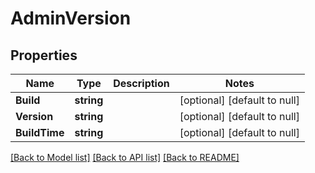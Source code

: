 # AdminVersion

## Properties
Name | Type | Description | Notes
------------ | ------------- | ------------- | -------------
**Build** | **string** |  | [optional] [default to null]
**Version** | **string** |  | [optional] [default to null]
**BuildTime** | **string** |  | [optional] [default to null]

[[Back to Model list]](../README.md#documentation-for-models) [[Back to API list]](../README.md#documentation-for-api-endpoints) [[Back to README]](../README.md)


